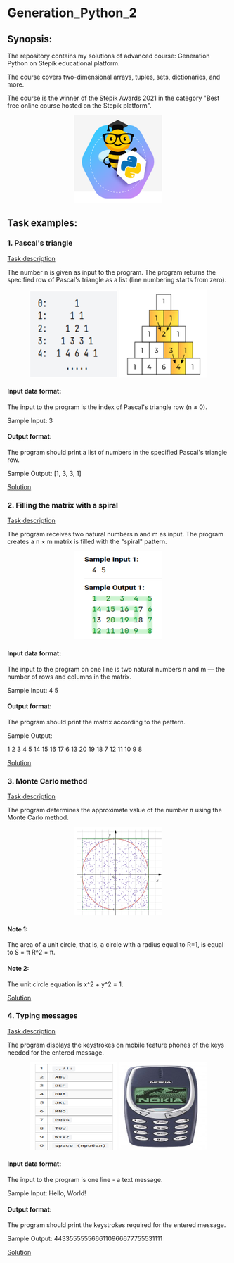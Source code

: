 # Generation_Python_2
## Synopsis:
The repository contains my solutions of advanced course: Generation Python on Stepik educational platform.

The course covers two-dimensional arrays, tuples, sets, dictionaries, and more.

The course is the winner of the Stepik Awards 2021 in the category "Best free online course hosted on the Stepik platform".

<p align="center">
    <a href="https://stepik.org/course/68343/info">
    <img src="https://github.com/orlovsky-maya/Generation_Python_2/blob/main/Images/Main.png" height="200" width="200" alt="Stepik">
    </a>
</p>

## Task examples:

### 1. Pascal's triangle
[Task description](https://stepik.org/lesson/416753/step/10?unit=406261)

The number n is given as input to the program. The program returns the specified row of Pascal's triangle as a list (line numbering starts from zero).

<p align="center">
    <img src="https://github.com/orlovsky-maya/Generation_Python_2/blob/main/Images/Pascal's%20triangle1.png" alt="Pascal's triangle1" height="200" width="200">
    <img src="https://github.com/orlovsky-maya/Generation_Python_2/blob/main/Images/Pascal's%20triangle%202.png" alt="Pascal's triangle2" height="200" width="200">

</p>

#### Input data format:

The input to the program is the index of Pascal's triangle row (n ≥ 0).

Sample Input: 3

#### Output format:

The program should print a list of numbers in the specified Pascal's triangle row.

Sample Output: [1, 3, 3, 1]

[Solution](https://github.com/orlovsky-maya/Generation_Python_2/blob/main/Nested_Lists/Nested_lists.%20Part2/3.%20pascal's_triangle_1.py)


### 2. Filling the matrix with a spiral
[Task description](https://stepik.org/lesson/416757/step/10?unit=406265)

The program receives two natural numbers n and m as input. 
The program creates a n × m matrix is filled with the "spiral" pattern.

<p align="center">
    <img src="https://github.com/orlovsky-maya/Generation_Python_2/blob/main/Images/Filling%20the%20matrix%20with%20a%20spiral.png" alt="Filling the matrix with a spiral" height="200" width="200">

</p>


#### Input data format:

The input to the program on one line is two natural numbers n and m — the number of rows and columns in the matrix.

Sample Input: 4 5

#### Output format:

The program should print the matrix according to the pattern.

Sample Output:

1  2  3  4  5
14 15 16 17 6
13 20 19 18 7
12 11 10 9  8


[Solution](https://github.com/orlovsky-maya/Generation_Python_2/blob/main/%20Matrices/Part3/10.%20spiral_filling.py)


### 3. Monte Carlo method
[Task description](https://stepik.org/lesson/499669/step/8?unit=491205)

The program determines the approximate value of the number π using the Monte Carlo method.

<p align="center">
    <img src="https://github.com/orlovsky-maya/Generation_Python_2/blob/main/Images/Monte%20Carlo%20method.png" alt="Monte Carlo method" height="200" width="200">

</p>

#### Note 1: 
The area of a unit circle, that is, a circle with a radius equal to R=1, is equal to S = π R^2 = π.

#### Note 2:
The unit circle equation is x^2 + y^2 = 1.

[Solution](https://github.com/orlovsky-maya/Generation_Python_2/blob/main/Random_motodul/Monte_Carlo_method_and_Bogosort/2.%20monte_carlo_approximate_value_of_%CF%80.py)

### 4. Typing messages
[Task description](https://stepik.org/lesson/488830/step/15?unit=480066)

The program displays the keystrokes on mobile feature phones of the keys needed for the entered message.

<p align="center">
    <img src="https://github.com/orlovsky-maya/Generation_Python_2/blob/main/Images/Typing%20messages.png" alt="Typing messages" height="200" width="200">
    <img src="https://github.com/orlovsky-maya/Generation_Python_2/blob/main/Images/Typing%20messages1.png" alt="Typing messages1" height="200" width="200">

</p>


#### Input data format:

The input to the program is one line - a text message.

Sample Input: Hello, World!

#### Output format:

The program should print the keystrokes required for the entered message.

Sample Output: 4433555555666110966677755531111

[Solution](https://github.com/orlovsky-maya/Generation_Python_2/blob/main/Dictionary/Dictionary_Basics/6.%20message_set.py)
